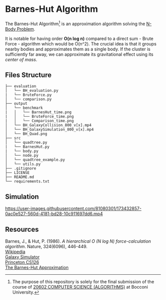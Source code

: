 # Barnes-Hut Algorithm

The Barnes-Hut Algorithm[^1] is an approximation algorithm solving the [N-Body Problem](https://en.wikipedia.org/wiki/N-body_problem).


It is notable for having order **O(n log n)** compared to a direct sum - Brute Force - algorithm which would be O(n^2). The crucial idea is that it groups nearby bodies and approximates them as a single body. If the cluster is sufficiently far away, we can approximate its gravitational effect using its _center of mass_.

## Files Structure
```
├── evaluation
│   └── BH_evaluation.py
|   └── BruteForce.py
│   └── comparison.py
├── output
│   └── benchmark
|   │   └── BarnesHut_time.png
|   │   └── BruteForce_time.png
|   │   └── Comparison_time.png
│   └── BH_GalaxyCollision_800_v[x].mp4
│   └── BH_GalaxySimulation_800_v[x].mp4
│   └── BH_Quad.png
├── src
│   └── quadtree.py
|   └── BarnesHut.py
|   └── body.py
│   └── node.py
│   └── quadtree_example.py
│   └── utils.py
├── .gitignore
├── LICENSE
├── README.md
└── requirements.txt
```

## Simulation


https://user-images.githubusercontent.com/81080301/173432857-0ac0e527-560d-4181-bd28-10c911697dd6.mp4


## Resources
Barnes, J., & Hut, P. (1986). _A hierarchical O (N log N) force-calculation algorithm_. Nature, 324(6096), 446-449. <br />
[Wikipedia](https://en.wikipedia.org/wiki/Barnes%E2%80%93Hut_simulation) <br />
[Galaxy Simulator](https://www.beltoforion.de/en/barnes-hut-galaxy-simulator/) <br />
[Princeton CS126](https://www.cs.princeton.edu/courses/archive/fall03/cs126/assignments/barnes-hut.html)<br />
[The Barnes-Hut Approximation](https://jheer.github.io/barnes-hut/)


[^1]: The purpose of this repository is solely for the final submission of the course of [20602 COMPUTER SCIENCE (ALGORITHMS)](https://didattica.unibocconi.it/ts/tsn_anteprima.php?cod_ins=20602&anno=2022&ordin=IR&IdPag=6625) at Bocconi University. 
